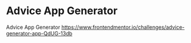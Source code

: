 # Advice App Generator
 Advice App Generator
https://www.frontendmentor.io/challenges/advice-generator-app-QdUG-13db
